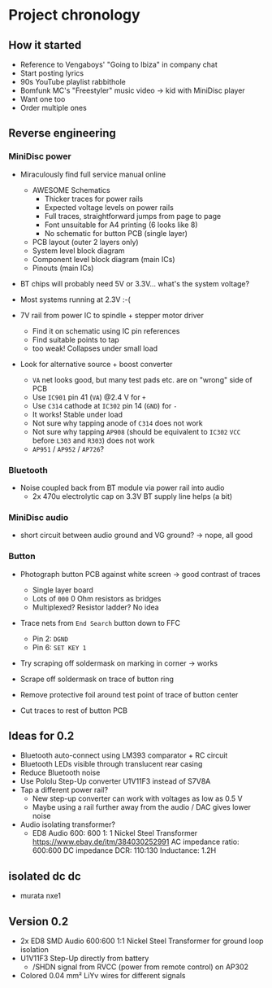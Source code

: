 # Project chronology

## How it started

- Reference to Vengaboys' "Going to Ibiza" in company chat
- Start posting lyrics
- 90s YouTube playlist rabbithole
- Bomfunk MC's "Freestyler" music video -> kid with MiniDisc player
- Want one too
- Order multiple ones

## Reverse engineering

### MiniDisc power

- Miraculously find full service manual online
  - AWESOME Schematics
    - Thicker traces for power rails
    - Expected voltage levels on power rails
    - Full traces, straightforward jumps from page to page
    - Font unsuitable for A4 printing (6 looks like 8)
    - No schematic for button PCB (single layer)
  - PCB layout (outer 2 layers only)
  - System level block diagram
  - Component level block diagram (main ICs)
  - Pinouts (main ICs)

- BT chips will probably need 5V or 3.3V... what's the system voltage?
- Most systems running at 2.3V :-(
- 7V rail from power IC to spindle + stepper motor driver
  - Find it on schematic using IC pin references
  - Find suitable points to tap
  - too weak! Collapses under small load
- Look for alternative source + boost converter
  - `VA` net looks good, but many test pads etc. are on "wrong" side of PCB
  - Use `IC901` pin 41 (`VA`) @2.4 V for `+`
  - Use `C314` cathode at `IC302` pin 14 (`GND`) for `-`
  - It works! Stable under load
  - Not sure why tapping anode of `C314` does not work
  - Not sure why tapping `AP908` (should be equivalent to `IC302` `VCC` before `L303` and `R303`) does not work
  - `AP951` / `AP952` / `AP726`?

### Bluetooth

- Noise coupled back from BT module via power rail into audio
  - 2x 470u electrolytic cap on 3.3V BT supply line helps (a bit)

### MiniDisc audio

- short circuit between audio ground and VG ground? -> nope, all good


### Button

- Photograph button PCB against white screen -> good contrast of traces
  - Single layer board
  - Lots of `000` 0 Ohm resistors as bridges
  - Multiplexed? Resistor ladder? No idea
- Trace nets from `End Search` button down to FFC
  - Pin 2: `DGND`
  - Pin 6: `SET KEY 1`
- Try scraping off soldermask on marking in corner -> works
- Scrape off soldermask on trace of button ring

- Remove protective foil around test point of trace of button center
- Cut traces to rest of button PCB

## Ideas for 0.2

- Bluetooth auto-connect using LM393 comparator + RC circuit
- Bluetooth LEDs visible through translucent rear casing
- Reduce Bluetooth noise
- Use Pololu Step-Up converter U1V11F3 instead of S7V8A
- Tap a different power rail?
  - New step-up converter can work with voltages as low as 0.5 V
  - Maybe using a rail further away from the audio / DAC gives lower noise
- Audio isolating transformer?
  - ED8 Audio 600: 600 1: 1 Nickel Steel Transformer
    https://www.ebay.de/itm/384030252991
    AC impedance ratio: 600:600
    DC impedance DCR: 110:130
    Inductance: 1.2H

## isolated dc dc
- murata nxe1  

## Version 0.2

- 2x ED8 SMD Audio 600:600 1:1 Nickel Steel Transformer for ground loop isolation
- U1V11F3 Step-Up directly from battery
  - /SHDN signal from RVCC (power from remote control) on AP302
- Colored 0.04 mm² LiYv wires for different signals

